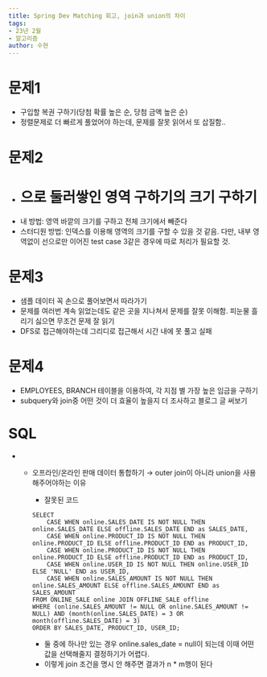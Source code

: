 ```yaml
---
title: Spring Dev Matching 회고, join과 union의 차이
tags:
- 23년 2월
- 알고리즘
author: 수현
---
```

# 문제1
+ 구입할 복권 구하기(당첨 확률 높은 순, 당첨 금액 높은 순)
+ 정렬문제로 더 빠르게 풀었어야 하는데, 문제를 잘못 읽어서 또 삽질함..
# 문제2
+ # 으로 둘러쌓인 영역 구하기의 크기 구하기
+ 내 방법: 영역 바깥의 크기를 구하고 전체 크기에서 빼준다
+ 스터디원 방법: 인덱스를 이용해 영역의 크기를 구할 수 있을 것 같음. 다만, 내부 영역없이 선으로만 이어진 test case 3같은 경우에 따로 처리가 필요할 것.
# 문제3
+ 샘플 데이터 꼭 손으로 풀어보면서 따라가기
+ 문제를 여러번 계속 읽었는데도 같은 곳을 지나쳐서 문제를 잘못 이해함. 피눈물 흘리기 싫으면 무조건 문제 잘 읽기
+ DFS로 접근해야하는데 그리디로 접근해서 시간 내에 못 풀고 실패
# 문제4
+ EMPLOYEES, BRANCH 테이블을 이용하여, 각 지점 별 가장 높은 임금을 구하기
+ subquery와 join중 어떤 것이 더 효율이 높을지 더 조사하고 블로그 글 써보기
# SQL
+ - 오프라인/온라인 판매 데이터 통합하기 → outer join이 아니라 union을 사용해주어야하는 이유
    - 잘못된 코드
    
    ```MySQL
    SELECT 
    	CASE WHEN online.SALES_DATE IS NOT NULL THEN online.SALES_DATE ELSE offline.SALES_DATE END as SALES_DATE,
    	CASE WHEN online.PRODUCT_ID IS NOT NULL THEN online.PRODUCT_ID ELSE offline.PRODUCT_ID END as PRODUCT_ID,
    	CASE WHEN online.PRODUCT_ID IS NOT NULL THEN online.PRODUCT_ID ELSE offline.PRODUCT_ID END as PRODUCT_ID,
    	CASE WHEN online.USER_ID IS NOT NULL THEN online.USER_ID ELSE 'NULL' END as USER_ID,
    	CASE WHEN online.SALES_AMOUNT IS NOT NULL THEN online.SALES_AMOUNT ELSE offline.SALES_AMOUNT END as SALES_AMOUNT
    FROM ONLINE_SALE online JOIN OFFLINE_SALE offline
    WHERE (online.SALES_AMOUNT != NULL OR online.SALES_AMOUNT != NULL) AND (month(online.SALES_DATE) = 3 OR month(offline.SALES_DATE) = 3)
    ORDER BY SALES_DATE, PRODUCT_ID, USER_ID;
    ```
    
    - 둘 중에 하나만 있는 경우 online.sales_date = null이 되는데 이때 어떤 값을 선택해줄지 결정하기가 어렵다.
    - 이렇게 join 조건을 명시 안 해주면 결과가 n * m행이 된다
